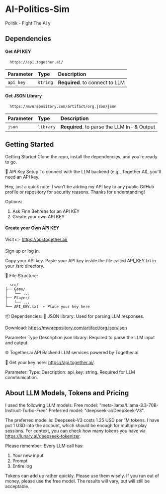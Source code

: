 
# AI-Politics-Sim

Politik - Fight The AI
y


## Dependencies

#### Get API KEY

```http
  https://api.together.ai/
```

| Parameter | Type     | Description                |
| :-------- | :------- | :------------------------- |
| `api_key` | `string` | **Required**. to connect to LLM |

#### Get JSON Library 

```http
  https://mvnrepository.com/artifact/org.json/json
```

| Parameter | Type     | Description                       |
| :-------- | :------- | :-------------------------------- |
| `json`      | `library` | **Required**. to parse the LLM In- & Output  |



## Getting Started
 Getting Started
Clone the repo, install the dependencies, and you’re ready to go.

🔑 API Key Setup
To connect with the LLM backend (e.g., Together AI), you'll need an API key.

Hey, just a quick note: I won’t be adding my API key to any public GitHub profile or repository for security reasons. Thanks for understanding!

Options:
1. Ask Finn Behrens for an API KEY
2. Create your own API KEY

#### Create your Own API KEY
Visit 👉 https://api.together.ai/

Sign up or log in.

Copy your API key.
Paste your API key inside the file called API_KEY.txt in your /src directory.

📄 File Structure:

```http
  src/
├── Game/
│   └── ...
├── Player/
│   └── ...
└── API_KEY.txt  ← Place your key here
```

📦 Dependencies:
🧩 JSON library:
Used for parsing LLM responses.

Download: https://mvnrepository.com/artifact/org.json/json

Parameter Type Description
json library: Required to parse the LLM input and output.

🌐 Together.ai API
Backend LLM services powered by Together.ai.

🔗 Get your key here: https://api.together.ai/.

Parameter: Type: Description:
api_key: string. Required for LLM communication.



## About LLM Models, Tokens and Pricing
I used the following LLM models:
Free model: "meta-llama/Llama-3.3-70B-Instruct-Turbo-Free"
Preferred model: "deepseek-ai/DeepSeek-V3".

The preferred model is: Deepseek-V3 costs 1.25 USD per 1M tokens.
I have put 1 USD into the account, which should be enough for multiple play sessions.
For context, you can check how many tokens you have via https://lunary.ai/deepseek-tokenizer.

Please remember:
Every LLM call has:
1. Your new input
2. Prompt
3. Entire log

Tokens can add up rather quickly.
Please use them wisely. If you run out of money, please use the free model.
The results will vary, but will still be acceptable.